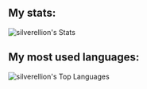 My stats:
-

![silverellion's Stats](https://github-readme-stats.vercel.app/api?username=silverellion&theme=dark&show_icons=true&hide_border=true&count_private=true&card_width=500)

My most used languages:
-

![silverellion's Top Languages](https://github-readme-stats.vercel.app/api/top-langs/?username=silverellion&theme=dark&show_icons=true&hide_border=true&layout=compact&langs_count=20&card_width=500)

